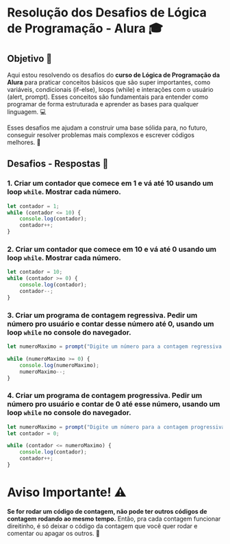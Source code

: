 # Resolução dos Desafios de Lógica de Programação - Alura 🎓

## Objetivo 🎯

Aqui estou resolvendo os desafios do **curso de Lógica de Programação da Alura** para praticar conceitos básicos que são super importantes, como variáveis, condicionais (if-else), loops (while) e interações com o usuário (alert, prompt). Esses conceitos são fundamentais para entender como programar de forma estruturada e aprender as bases para qualquer linguagem. 💻

Esses desafios me ajudam a construir uma base sólida para, no futuro, conseguir resolver problemas mais complexos e escrever códigos melhores. 🚀

## Desafios - Respostas 📝

### 1. Criar um contador que comece em 1 e vá até 10 usando um loop `while`. Mostrar cada número.

```javascript
let contador = 1;
while (contador <= 10) {
    console.log(contador);
    contador++;
}
```

### 2. Criar um contador que comece em 10 e vá até 0 usando um loop `while`. Mostrar cada número.

```javascript
let contador = 10;
while (contador >= 0) {
    console.log(contador);
    contador--;
}
```

### 3. Criar um programa de contagem regressiva. Pedir um número pro usuário e contar desse número até 0, usando um loop `while` no console do navegador.

```javascript
let numeroMaximo = prompt("Digite um número para a contagem regressiva:");

while (numeroMaximo >= 0) {
    console.log(numeroMaximo);
    numeroMaximo--;
}
```

### 4. Criar um programa de contagem progressiva. Pedir um número pro usuário e contar de 0 até esse número, usando um loop `while` no console do navegador.

```javascript
let numeroMaximo = prompt("Digite um número para a contagem progressiva:");
let contador = 0;

while (contador <= numeroMaximo) {
    console.log(contador);
    contador++;
}
```

# Aviso Importante! ⚠️

**Se for rodar um código de contagem, não pode ter outros códigos de contagem rodando ao mesmo tempo.** Então, pra cada contagem funcionar direitinho, é só deixar o código da contagem que você quer rodar e comentar ou apagar os outros. 🧹
